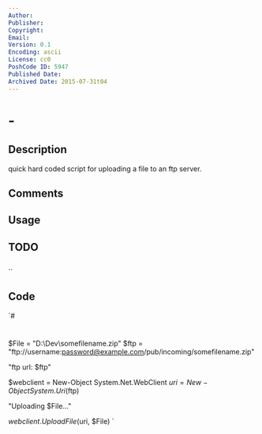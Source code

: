 ```yaml
---
Author: 
Publisher: 
Copyright: 
Email: 
Version: 0.1
Encoding: ascii
License: cc0
PoshCode ID: 5947
Published Date: 
Archived Date: 2015-07-31t04
---
```


#  - 

## Description

quick hard coded script for uploading a file to an ftp server.

## Comments



## Usage



## TODO



## 

``

## Code

`#
 #
 $File = "D:\Dev\somefilename.zip"
 $ftp = "ftp://username:password@example.com/pub/incoming/somefilename.zip"
 
 "ftp url: $ftp"
 
 $webclient = New-Object System.Net.WebClient
 $uri = New-Object System.Uri($ftp)
 
 "Uploading $File..."
 
 $webclient.UploadFile($uri, $File)
`

